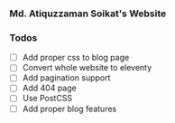 ### Md. Atiquzzaman Soikat's Website

### Todos

- [ ] Add proper css to blog page
- [ ] Convert whole website to eleventy
- [ ] Add pagination support
- [ ] Add 404 page
- [ ] Use PostCSS
- [ ] Add proper blog features

